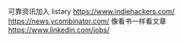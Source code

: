 可靠资讯加入 listary
https://www.indiehackers.com/
https://news.ycombinator.com/   像看书一样看文章
https://www.linkedin.com/jobs/

